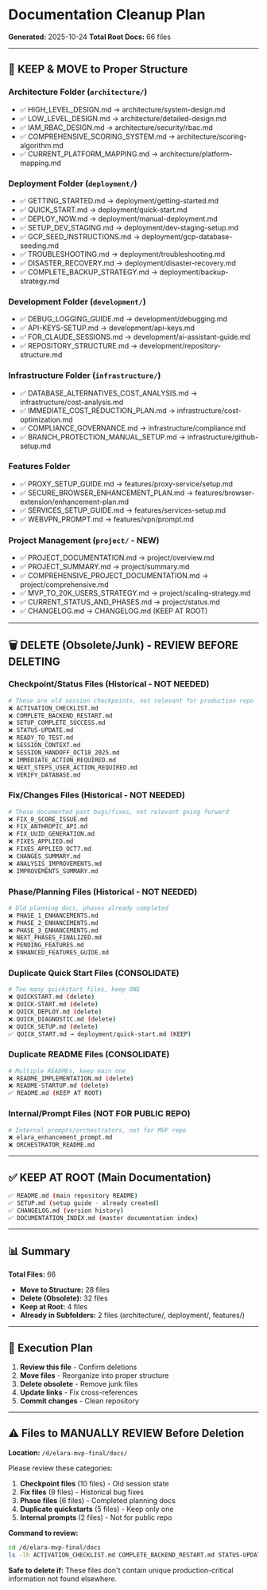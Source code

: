 # Documentation Cleanup Plan

**Generated:** 2025-10-24
**Total Root Docs:** 66 files

---

## 📁 KEEP & MOVE to Proper Structure

### Architecture Folder (`architecture/`)
- ✅ HIGH_LEVEL_DESIGN.md → architecture/system-design.md
- ✅ LOW_LEVEL_DESIGN.md → architecture/detailed-design.md
- ✅ IAM_RBAC_DESIGN.md → architecture/security/rbac.md
- ✅ COMPREHENSIVE_SCORING_SYSTEM.md → architecture/scoring-algorithm.md
- ✅ CURRENT_PLATFORM_MAPPING.md → architecture/platform-mapping.md

### Deployment Folder (`deployment/`)
- ✅ GETTING_STARTED.md → deployment/getting-started.md
- ✅ QUICK_START.md → deployment/quick-start.md
- ✅ DEPLOY_NOW.md → deployment/manual-deployment.md
- ✅ SETUP_DEV_STAGING.md → deployment/dev-staging-setup.md
- ✅ GCP_SEED_INSTRUCTIONS.md → deployment/gcp-database-seeding.md
- ✅ TROUBLESHOOTING.md → deployment/troubleshooting.md
- ✅ DISASTER_RECOVERY.md → deployment/disaster-recovery.md
- ✅ COMPLETE_BACKUP_STRATEGY.md → deployment/backup-strategy.md

### Development Folder (`development/`)
- ✅ DEBUG_LOGGING_GUIDE.md → development/debugging.md
- ✅ API-KEYS-SETUP.md → development/api-keys.md
- ✅ FOR_CLAUDE_SESSIONS.md → development/ai-assistant-guide.md
- ✅ REPOSITORY_STRUCTURE.md → development/repository-structure.md

### Infrastructure Folder (`infrastructure/`)
- ✅ DATABASE_ALTERNATIVES_COST_ANALYSIS.md → infrastructure/cost-analysis.md
- ✅ IMMEDIATE_COST_REDUCTION_PLAN.md → infrastructure/cost-optimization.md
- ✅ COMPLIANCE_GOVERNANCE.md → infrastructure/compliance.md
- ✅ BRANCH_PROTECTION_MANUAL_SETUP.md → infrastructure/github-setup.md

### Features Folder
- ✅ PROXY_SETUP_GUIDE.md → features/proxy-service/setup.md
- ✅ SECURE_BROWSER_ENHANCEMENT_PLAN.md → features/browser-extension/enhancement-plan.md
- ✅ SERVICES_SETUP_GUIDE.md → features/services-setup.md
- ✅ WEBVPN_PROMPT.md → features/vpn/prompt.md

### Project Management (`project/` - NEW)
- ✅ PROJECT_DOCUMENTATION.md → project/overview.md
- ✅ PROJECT_SUMMARY.md → project/summary.md
- ✅ COMPREHENSIVE_PROJECT_DOCUMENTATION.md → project/comprehensive.md
- ✅ MVP_TO_20K_USERS_STRATEGY.md → project/scaling-strategy.md
- ✅ CURRENT_STATUS_AND_PHASES.md → project/status.md
- ✅ CHANGELOG.md → CHANGELOG.md (KEEP AT ROOT)

---

## 🗑️ DELETE (Obsolete/Junk) - REVIEW BEFORE DELETING

### Checkpoint/Status Files (Historical - NOT NEEDED)
```bash
# These are old session checkpoints, not relevant for production repo
❌ ACTIVATION_CHECKLIST.md
❌ COMPLETE_BACKEND_RESTART.md
❌ SETUP_COMPLETE_SUCCESS.md
❌ STATUS-UPDATE.md
❌ READY_TO_TEST.md
❌ SESSION_CONTEXT.md
❌ SESSION_HANDOFF_OCT18_2025.md
❌ IMMEDIATE_ACTION_REQUIRED.md
❌ NEXT_STEPS_USER_ACTION_REQUIRED.md
❌ VERIFY_DATABASE.md
```

### Fix/Changes Files (Historical - NOT NEEDED)
```bash
# These documented past bugs/fixes, not relevant going forward
❌ FIX_0_SCORE_ISSUE.md
❌ FIX_ANTHROPIC_API.md
❌ FIX_UUID_GENERATION.md
❌ FIXES_APPLIED.md
❌ FIXES_APPLIED_OCT7.md
❌ CHANGES_SUMMARY.md
❌ ANALYSIS_IMPROVEMENTS.md
❌ IMPROVEMENTS_SUMMARY.md
```

### Phase/Planning Files (Historical - NOT NEEDED)
```bash
# Old planning docs, phases already completed
❌ PHASE_1_ENHANCEMENTS.md
❌ PHASE_2_ENHANCEMENTS.md
❌ PHASE_3_ENHANCEMENTS.md
❌ NEXT_PHASES_FINALIZED.md
❌ PENDING_FEATURES.md
❌ ENHANCED_FEATURES_GUIDE.md
```

### Duplicate Quick Start Files (CONSOLIDATE)
```bash
# Too many quickstart files, keep ONE
❌ QUICKSTART.md (delete)
❌ QUICK-START.md (delete)
❌ QUICK_DEPLOY.md (delete)
❌ QUICK_DIAGNOSTIC.md (delete)
❌ QUICK_SETUP.md (delete)
✅ QUICK_START.md → deployment/quick-start.md (KEEP)
```

### Duplicate README Files (CONSOLIDATE)
```bash
# Multiple READMEs, keep main one
❌ README_IMPLEMENTATION.md (delete)
❌ README-STARTUP.md (delete)
✅ README.md (KEEP AT ROOT)
```

### Internal/Prompt Files (NOT FOR PUBLIC REPO)
```bash
# Internal prompts/orchestrators, not for MVP repo
❌ elara_enhancement_prompt.md
❌ ORCHESTRATOR_README.md
```

---

## ✅ KEEP AT ROOT (Main Documentation)

```bash
✅ README.md (main repository README)
✅ SETUP.md (setup guide - already created)
✅ CHANGELOG.md (version history)
✅ DOCUMENTATION_INDEX.md (master documentation index)
```

---

## 📊 Summary

**Total Files:** 66
- **Move to Structure:** 28 files
- **Delete (Obsolete):** 32 files
- **Keep at Root:** 4 files
- **Already in Subfolders:** 2 files (architecture/, deployment/, features/)

---

## 🚀 Execution Plan

1. **Review this file** - Confirm deletions
2. **Move files** - Reorganize into proper structure
3. **Delete obsolete** - Remove junk files
4. **Update links** - Fix cross-references
5. **Commit changes** - Clean repository

---

## ⚠️ Files to MANUALLY REVIEW Before Deletion

**Location:** `/d/elara-mvp-final/docs/`

Please review these categories:
1. **Checkpoint files** (10 files) - Old session state
2. **Fix files** (9 files) - Historical bug fixes
3. **Phase files** (6 files) - Completed planning docs
4. **Duplicate quickstarts** (5 files) - Keep only one
5. **Internal prompts** (2 files) - Not for public repo

**Command to review:**
```bash
cd /d/elara-mvp-final/docs
ls -lh ACTIVATION_CHECKLIST.md COMPLETE_BACKEND_RESTART.md STATUS-UPDATE.md
```

**Safe to delete if:** These files don't contain unique production-critical information not found elsewhere.
